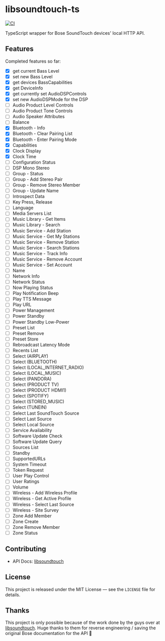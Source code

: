 
# libsoundtouch-ts

[![CI](https://github.com/oleggtro/libsoundtouch-ts/actions/workflows/ci.yml/badge.svg)](https://github.com/oleggtro/libsoundtouch-ts/actions/workflows/ci.yml)

TypeScript wrapper for Bose SoundTouch devices' local HTTP API.

## Features
Completed features so far:
- [x] get current Bass Level 
- [x] set new Bass Level 
- [x] get devices BassCapabilities
- [x] get DeviceInfo
- [x] get currently set AudioDSPControls
- [x] set new AudioDSPMode for the DSP
- [ ] Audio Product Level Controls 
- [ ] Audio Product Tone Controls
- [ ] Audio Speaker Attributes
- [ ] Balance
- [x] Bluetooth - Info
- [x] Bluetooth - Clear Pairing List
- [x] Bluetooth - Enter Pairing Mode
- [x] Capabilities
- [x] Clock Display
- [x] Clock Time
- [ ] Configuration Status
- [ ] DSP Mono Stereo
- [ ] Group - Status
- [ ] Group - Add Stereo Pair
- [ ] Group - Remove Stereo Member
- [ ] Group - Update Name
- [ ] Introspect Data
- [ ] Key Press, Release
- [ ] Language
- [ ] Media Servers List
- [ ] Music Library - Get Items
- [ ] Music Library - Search
- [ ] Music Service - Add Station
- [ ] Music Service - Get My Stations
- [ ] Music Service - Remove Station
- [ ] Music Service - Search Stations
- [ ] Music Service - Track Info
- [ ] Music Service - Remove Account
- [ ] Music Service - Set Account
- [ ] Name
- [ ] Network Info
- [ ] Network Status
- [ ] Now Playing Status
- [ ] Play Notification Beep
- [ ] Play TTS Message
- [ ] Play URL
- [ ] Power Management
- [ ] Power Standby
- [ ] Power Standby Low-Power
- [ ] Preset List
- [ ] Preset Remove
- [ ] Preset Store
- [ ] Rebroadcast Latency Mode
- [ ] Recents List
- [ ] Select (AIRPLAY)
- [ ] Select (BLUETOOTH)
- [ ] Select (LOCAL_INTERNET_RADIO)
- [ ] Select (LOCAL_MUSIC)
- [ ] Select (PANDORA)
- [ ] Select (PRODUCT TV)
- [ ] Select (PRODUCT HDMI1)
- [ ] Select (SPOTIFY)
- [ ] Select (STORED_MUSIC)
- [ ] Select (TUNEIN)
- [ ] Select Last SoundTouch Source
- [ ] Select Last Source
- [ ] Select Local Source
- [ ] Service Availability
- [ ] Software Update Check
- [ ] Software Update Query
- [ ] Sources List
- [ ] Standby
- [ ] SupportedURLs
- [ ] System Timeout
- [ ] Token Request
- [ ] User Play Control
- [ ] User Ratings
- [ ] Volume
- [ ] Wireless - Add Wireless Profile
- [ ] Wireless - Get Active Profile
- [ ] Wireless - Select Last Source
- [ ] Wireless - Site Survey
- [ ] Zone Add Member
- [ ] Zone Create
- [ ] Zone Remove Member
- [ ] Zone Status

## Contributing
 - API Docs: [libsoundtouch](https://github.com/CharlesBlonde/libsoundtouch/blob/master/docs/index.rst)

## License

This project is released under the MIT License — see the `LICENSE` file for details.

## Thanks
This project is only possible because of the work done by the guys over at [libsoundtouch](https://github.com/CharlesBlonde/libsoundtouch).
Huge thanks to them for reverse engineering / saving the original Bose documentation for the API 🙏


